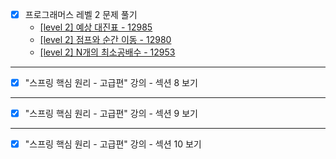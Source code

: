 - [x] 프로그래머스 레벨 2 문제 풀기
  - [[level 2] 예상 대진표 - 12985](https://github.com/JeYeongR/Cording-Test/tree/main/%ED%94%84%EB%A1%9C%EA%B7%B8%EB%9E%98%EB%A8%B8%EC%8A%A4/lv2/12985.%E2%80%85%EC%98%88%EC%83%81%E2%80%85%EB%8C%80%EC%A7%84%ED%91%9C)
  - [[level 2] 점프와 순간 이동 - 12980](https://github.com/JeYeongR/Cording-Test/tree/main/%ED%94%84%EB%A1%9C%EA%B7%B8%EB%9E%98%EB%A8%B8%EC%8A%A4/lv2/12980.%E2%80%85%EC%A0%90%ED%94%84%EC%99%80%E2%80%85%EC%88%9C%EA%B0%84%E2%80%85%EC%9D%B4%EB%8F%99)
  - [[level 2] N개의 최소공배수 - 12953](https://github.com/JeYeongR/Cording-Test/tree/main/%ED%94%84%EB%A1%9C%EA%B7%B8%EB%9E%98%EB%A8%B8%EC%8A%A4/lv2/12953.%E2%80%85N%EA%B0%9C%EC%9D%98%E2%80%85%EC%B5%9C%EC%86%8C%EA%B3%B5%EB%B0%B0%EC%88%98)
---
- [x] "스프링 핵심 원리 - 고급편" 강의 - 섹션 8 보기
---
- [x] "스프링 핵심 원리 - 고급편" 강의 - 섹션 9 보기
---
- [x] "스프링 핵심 원리 - 고급편" 강의 - 섹션 10 보기